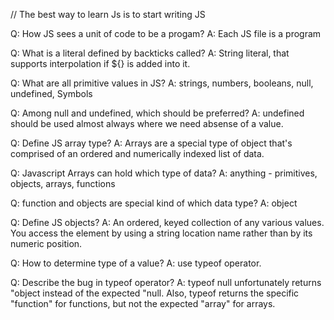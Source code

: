 // The best way to learn Js is to start writing JS

Q: How JS sees a unit of code to be a progam?
A: Each JS file is a program

Q: What is a literal defined by backticks called?
A: String literal, that supports interpolation if ${} is added into it.

Q: What are all primitive values in JS?
A: strings, numbers, booleans, null, undefined, Symbols

Q: Among null and undefined, which should be preferred?
A: undefined should be used almost always where we need absense of a value.

Q: Define JS array type?
A: Arrays are a special type of object that's comprised of an ordered and numerically indexed list of data.

Q: Javascript Arrays can hold which type of data?
A: anything - primitives, objects, arrays, functions

Q: function and objects are special kind of which data type?
A: object

Q: Define JS objects?
A: An ordered, keyed collection of any various values. You access the element by using a string location name rather than by its numeric position.

Q: How to determine type of a value?
A: use typeof operator.

Q: Describe the bug in typeof operator?
A: typeof null unfortunately returns "object instead of the expected "null. Also, typeof returns the specific "function" for functions, but not the expected "array" for arrays.

